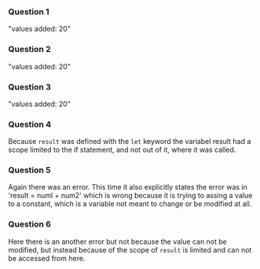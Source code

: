 

### Question 1

"values added:  20"

### Question 2

"values added:  20"

### Question 3

"values added:  20"

### Question 4

Because `result` was defined with the `let` keyword the variabel result had a scope limited to the if statement, and not out of it, where it was called.

### Question 5

Again there was an error. This time it also explicitly states the error was in 'result = numl + num2' which is wrong because it is trying to assing a value to a constant, which is a variable not meant to change or be modified at all.

### Question 6

Here there is an another error but not because the value can not be modified, but instead because of the scope of `result` is limited and can not be accessed from here.
